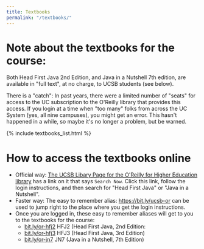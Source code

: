 ```yaml
---
title: Textbooks
permalink: "/textbooks/"
---
```


# Note about the textbooks for the course:

Both Head First Java 2nd Edition, and Java in a Nutshell 7th edition, are available in "full text", at no charge, to UCSB students (see below).

There is a "catch": In past years, there were a limited number of "seats" for access to the UC subscription to the O'Reilly library that provides this access.   If you login at a time when "too many" folks from across the UC System (yes, all nine campuses), you might get an error.    This hasn't happened in a while, so maybe it's no longer a problem, but be warned.

{% include textbooks_list.html %}

# How to access the textbooks online

* Official way: [The UCSB Libary Page for the O'Reilly for Higher Education library](https://www.library.ucsb.edu/research/db/918) has a link on it that says `Search Now`.  Click this link, follow the login instructions, and then search for "Head First Java" or "Java in a Nutshell".
* Faster way: The easy to remember alias: <https://bit.ly/ucsb-or> can be used to jump right to the place where you get the login instructions.
* Once you are logged in, these easy to remember aliases will get to you to the textbooks for the course:
  - [bit.ly/or-hfj2](https://bit.ly/or-hfj2) HFJ2 (Head First Java, 2nd Edition: 
  - [bit.ly/or-hfj3](https://bit.ly/or-hfj3) HFJ3 (Head First Java, 3rd Edition)
  - [bit.ly/or-jn7](https://bit.ly/or-jn7) JN7 (Java in a Nutshell, 7th Edition)

